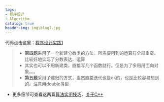 ```yaml
---
tags:
- 程序设计
- Algorithm
catalog: true
header-img: img\blog7.jpg
---   
```

代码点击这里：[程序设计实践1](https://paste.ubuntu.com/p/bg6DQtgjY5/)  
  
> - **第四题**采用了一个新建分数类的方法，所需要用到的运算符全部重载。比较好地实现了分数表达、运算      
> - 其实也可以不用新建类，直接写几个函数就行。但是为了多用用面向对象。。。  
> - **第五题**采用了递归的方式，当然直接迭代也是ok的，也是比较容易想到的。注意用double类型

- 更多细节可查看这两篇[算法实用技巧](https://asphyxia2020.github.io/2020/04/10/%E7%AE%97%E6%B3%95%E5%AE%9E%E7%94%A8%E6%8A%80%E5%B7%A7/)、[关于C++](https://asphyxia2020.github.io/true/2020/04/10/c++%E4%B8%AD%E7%9A%84%E5%AE%B9%E5%99%A8-%E6%96%B9%E6%B3%95-algorithm%E5%A4%B4%E6%96%87%E4%BB%B6/)